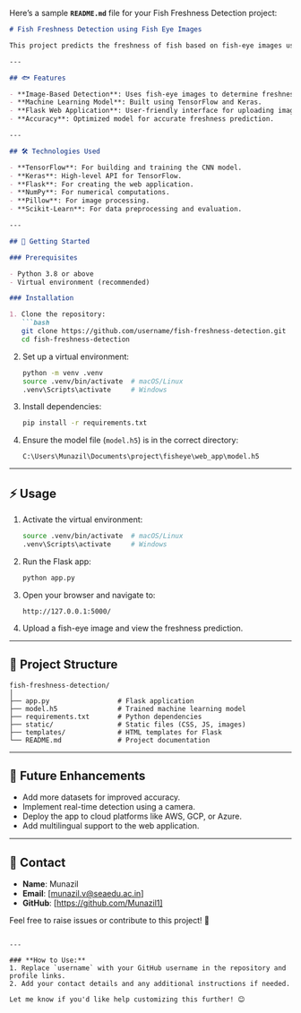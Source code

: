 Here’s a sample **`README.md`** file for your Fish Freshness Detection project:  

```markdown
# Fish Freshness Detection using Fish Eye Images

This project predicts the freshness of fish based on fish-eye images using machine learning. It leverages a convolutional neural network (CNN) to classify fish images into fresh or not fresh categories.

---

## 🐟 Features

- **Image-Based Detection**: Uses fish-eye images to determine freshness.
- **Machine Learning Model**: Built using TensorFlow and Keras.
- **Flask Web Application**: User-friendly interface for uploading images and viewing results.
- **Accuracy**: Optimized model for accurate freshness prediction.

---

## 🛠️ Technologies Used

- **TensorFlow**: For building and training the CNN model.
- **Keras**: High-level API for TensorFlow.
- **Flask**: For creating the web application.
- **NumPy**: For numerical computations.
- **Pillow**: For image processing.
- **Scikit-Learn**: For data preprocessing and evaluation.

---

## 🚀 Getting Started

### Prerequisites

- Python 3.8 or above
- Virtual environment (recommended)

### Installation

1. Clone the repository:
   ```bash
   git clone https://github.com/username/fish-freshness-detection.git
   cd fish-freshness-detection
   ```

2. Set up a virtual environment:
   ```bash
   python -m venv .venv
   source .venv/bin/activate  # macOS/Linux
   .venv\Scripts\activate     # Windows
   ```

3. Install dependencies:
   ```bash
   pip install -r requirements.txt
   ```

4. Ensure the model file (`model.h5`) is in the correct directory:
   ```
   C:\Users\Munazil\Documents\project\fisheye\web_app\model.h5
   ```

---

## ⚡ Usage

1. Activate the virtual environment:
   ```bash
   source .venv/bin/activate  # macOS/Linux
   .venv\Scripts\activate     # Windows
   ```

2. Run the Flask app:
   ```bash
   python app.py
   ```

3. Open your browser and navigate to:
   ```
   http://127.0.0.1:5000/
   ```

4. Upload a fish-eye image and view the freshness prediction.

---

## 📂 Project Structure

```
fish-freshness-detection/
│
├── app.py                 # Flask application
├── model.h5               # Trained machine learning model
├── requirements.txt       # Python dependencies
├── static/                # Static files (CSS, JS, images)
├── templates/             # HTML templates for Flask
└── README.md              # Project documentation
```

---

## 🎯 Future Enhancements

- Add more datasets for improved accuracy.
- Implement real-time detection using a camera.
- Deploy the app to cloud platforms like AWS, GCP, or Azure.
- Add multilingual support to the web application.

---

## 📧 Contact

- **Name**: Munazil  
- **Email**: [munazil.v@seaedu.ac.in]  
- **GitHub**: [https://github.com/Munazil1]

Feel free to raise issues or contribute to this project! 🙌
```

---

### **How to Use:**
1. Replace `username` with your GitHub username in the repository and profile links.
2. Add your contact details and any additional instructions if needed.

Let me know if you'd like help customizing this further! 😊